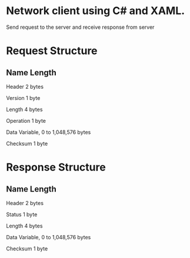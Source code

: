 
# Network client using C# and XAML. 
Send request to the server and receive response from server


# Request Structure
## Name	Length	
Header	2 bytes	

Version	1 byte

Length	4 bytes	

Operation	1 byte	

Data	Variable, 0 to 1,048,576 bytes

Checksum	1 byte	


# Response Structure
## Name	Length	
Header	2 bytes

Status	1 byte

Length	4 bytes	

Data	Variable, 0 to 1,048,576 bytes	

Checksum	1 byte	
